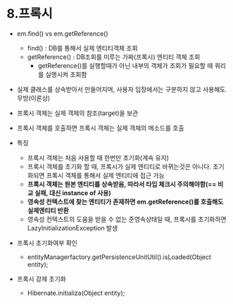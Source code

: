 # 8.프록시

- em.find() vs em.getReference()
  - find() : DB를 통해서 실제 엔티티객체 조회
  - getReference() : DB조회를 미루는 가짜(프록시) 엔티티 객체 조회
    - getReference()를 실행할때가 아닌 내부의 객체가 조회가 필요할 때 쿼리를 실행시켜 조회함

- 실제 클래스를 상속받아서 만들어지며, 사용자 입장에서는 구분하지 않고 사용해도 무방(이론상)
- 프록시 객체는 실제 객체의 참조(target)을 보관
- 프록시 객체를 호출하면 프록시 객체는 실제 객체의 메소드를 호출
- 특징
  - 프록시 객체는 처음 사용할 때 한번만 초기화(계속 유지)
  - 프록시 객체를 초기화 할 때, 프록시가 실제 엔티티로 바뀌는것은 아니다. 초기화되면 프록시 객체를 통해서 실제 엔티티에 접근 가능
  - **프록시 객체는 원본 엔티티를 상속받음, 따라서 타입 체크시 주의해야함(== 비교 실패, 대신 instance of 사용)**
  - **영속성 컨텍스트에 찾는 엔티티가 존재하면 em.getReference()를 호출해도 실제엔티티 반환**
  - 영속성 컨텍스트의 도움을 받을 수 없는 준영속상태일 때, 프록시를 초기화하면 LazyInitializationException 발생
- 프록시 초기화여부 확인
  - entityManagerfactory.getPersistenceUnitUtil().isLoaded(Object entity);
- 프록시 강제 초기화
  - Hibernate.initializa(Object entity);